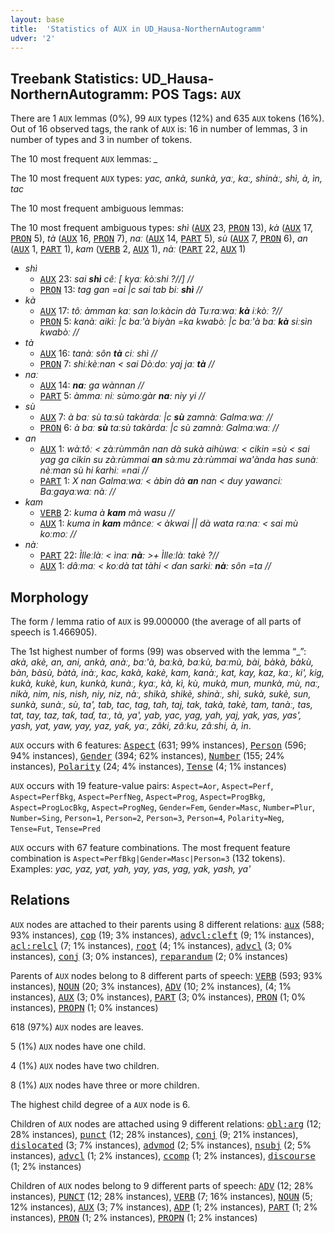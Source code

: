 ```yaml
---
layout: base
title:  'Statistics of AUX in UD_Hausa-NorthernAutogramm'
udver: '2'
---
```


## Treebank Statistics: UD_Hausa-NorthernAutogramm: POS Tags: `AUX`

There are 1 `AUX` lemmas (0%), 99 `AUX` types (12%) and 635 `AUX` tokens (16%).
Out of 16 observed tags, the rank of `AUX` is: 16 in number of lemmas, 3 in number of types and 3 in number of tokens.

The 10 most frequent `AUX` lemmas: <em>_</em>

The 10 most frequent `AUX` types:  <em>yac, ankà, sunkà, yaː, kaː, shinàː, shì, à, ìn, tac</em>

The 10 most frequent ambiguous lemmas: 

The 10 most frequent ambiguous types:  <em>shì</em> (<tt><a href="ha_northernautogramm-pos-AUX.html">AUX</a></tt> 23, <tt><a href="ha_northernautogramm-pos-PRON.html">PRON</a></tt> 13), <em>kà</em> (<tt><a href="ha_northernautogramm-pos-AUX.html">AUX</a></tt> 17, <tt><a href="ha_northernautogramm-pos-PRON.html">PRON</a></tt> 5), <em>tà</em> (<tt><a href="ha_northernautogramm-pos-AUX.html">AUX</a></tt> 16, <tt><a href="ha_northernautogramm-pos-PRON.html">PRON</a></tt> 7), <em>naː</em> (<tt><a href="ha_northernautogramm-pos-AUX.html">AUX</a></tt> 14, <tt><a href="ha_northernautogramm-pos-PART.html">PART</a></tt> 5), <em>sù</em> (<tt><a href="ha_northernautogramm-pos-AUX.html">AUX</a></tt> 7, <tt><a href="ha_northernautogramm-pos-PRON.html">PRON</a></tt> 6), <em>an</em> (<tt><a href="ha_northernautogramm-pos-AUX.html">AUX</a></tt> 1, <tt><a href="ha_northernautogramm-pos-PART.html">PART</a></tt> 1), <em>kam</em> (<tt><a href="ha_northernautogramm-pos-VERB.html">VERB</a></tt> 2, <tt><a href="ha_northernautogramm-pos-AUX.html">AUX</a></tt> 1), <em>nàː</em> (<tt><a href="ha_northernautogramm-pos-PART.html">PART</a></tt> 22, <tt><a href="ha_northernautogramm-pos-AUX.html">AUX</a></tt> 1)


* <em>shì</em>
  * <tt><a href="ha_northernautogramm-pos-AUX.html">AUX</a></tt> 23: <em>sai <b>shì</b> cêː [ kyaː ƙòːshi ?//] //</em>
  * <tt><a href="ha_northernautogramm-pos-PRON.html">PRON</a></tt> 13: <em>tag gan =ai |c sai tab biː <b>shì</b> //</em>
* <em>kà</em>
  * <tt><a href="ha_northernautogramm-pos-AUX.html">AUX</a></tt> 17: <em>tôː àmman kaː san loːkàcin dà Tuːraːwaː <b>kà</b> iːkòː ?//</em>
  * <tt><a href="ha_northernautogramm-pos-PRON.html">PRON</a></tt> 5: <em>kanàː aikìː |c baː'à biyàn =ka kwabòː |c baː'à baː <b>kà</b> siːsìn kwabòː //</em>
* <em>tà</em>
  * <tt><a href="ha_northernautogramm-pos-AUX.html">AUX</a></tt> 16: <em>tanàː sôn <b>tà</b> ciː shì //</em>
  * <tt><a href="ha_northernautogramm-pos-PRON.html">PRON</a></tt> 7: <em>shiːkèːnan < sai Dòːdoː yaj jaː <b>tà</b> //</em>
* <em>naː</em>
  * <tt><a href="ha_northernautogramm-pos-AUX.html">AUX</a></tt> 14: <em><b>naː</b> ga wànnan //</em>
  * <tt><a href="ha_northernautogramm-pos-PART.html">PART</a></tt> 5: <em>àmmaː niː sùmoːgàr <b>naː</b> niy yi //</em>
* <em>sù</em>
  * <tt><a href="ha_northernautogramm-pos-AUX.html">AUX</a></tt> 7: <em>à baː sù taːsù takàrdaː |c <b>sù</b> zamnàː Galmaːwaː //</em>
  * <tt><a href="ha_northernautogramm-pos-PRON.html">PRON</a></tt> 6: <em>à baː <b>sù</b> taːsù takàrdaː |c sù zamnàː Galmaːwaː //</em>
* <em>an</em>
  * <tt><a href="ha_northernautogramm-pos-AUX.html">AUX</a></tt> 1: <em>wàːtôː < zàːrùmmân nan dà sukà aihùwaː < cikin =sù < sai yag ga cikin su zàːrùmmai <b>an</b> sàːmu zàːrùmmai wa'ànda has sunàː nèːman sù hi ƙarhiː =nai //</em>
  * <tt><a href="ha_northernautogramm-pos-PART.html">PART</a></tt> 1: <em>X nan Galmaːwaː < àbin dà <b>an</b> nan < duy yawanciː Baːgayaːwaː nàː //</em>
* <em>kam</em>
  * <tt><a href="ha_northernautogramm-pos-VERB.html">VERB</a></tt> 2: <em>kuma à <b>kam</b> mà wasu //</em>
  * <tt><a href="ha_northernautogramm-pos-AUX.html">AUX</a></tt> 1: <em>kuma in <b>kam</b> mânceː < àkwai || dà wata raːnaː < sai mù koːmoː //</em>
* <em>nàː</em>
  * <tt><a href="ha_northernautogramm-pos-PART.html">PART</a></tt> 22: <em>Ìlleːlàː < ìnaː <b>nàː</b> >+ Ìlleːlàː takè ?//</em>
  * <tt><a href="ha_northernautogramm-pos-AUX.html">AUX</a></tt> 1: <em>dâːmaː < koːdà tat tàhi < ɗan sarkiː <b>nàː</b> sôn =ta //</em>

## Morphology

The form / lemma ratio of `AUX` is 99.000000 (the average of all parts of speech is 1.466905).

The 1st highest number of forms (99) was observed with the lemma “_”: <em>akà, akè, an, ani, ankà, anàː, baː'à, baːkà, baːkù, baːmù, bài, bàkà, bàkù, bàn, bàsù, bàtà, inàː, kac, kakà, kakè, kam, kanàː, kat, kay, kaz, kaː, ki', kig, kukà, kukè, kun, kunkà, kunàː, kyaː, kà, kì, kù, mukà, mun, munkà, mù, naː, nikà, nim, nis, nish, niy, niz, nàː, shikà, shikè, shinàː, shì, sukà, sukè, sun, sunkà, sunàː, sù, ta', tab, tac, tag, tah, taj, tak, takà, takè, tam, tanàː, tas, tat, tay, taz, taƙ, taɗ, taː, tà, ya', yab, yac, yag, yah, yaj, yak, yas, yas', yash, yat, yaw, yay, yaz, yaƙ, yaː, zâki, zâːku, zâːshi, à, ìn</em>.

`AUX` occurs with 6 features: <tt><a href="ha_northernautogramm-feat-Aspect.html">Aspect</a></tt> (631; 99% instances), <tt><a href="ha_northernautogramm-feat-Person.html">Person</a></tt> (596; 94% instances), <tt><a href="ha_northernautogramm-feat-Gender.html">Gender</a></tt> (394; 62% instances), <tt><a href="ha_northernautogramm-feat-Number.html">Number</a></tt> (155; 24% instances), <tt><a href="ha_northernautogramm-feat-Polarity.html">Polarity</a></tt> (24; 4% instances), <tt><a href="ha_northernautogramm-feat-Tense.html">Tense</a></tt> (4; 1% instances)

`AUX` occurs with 19 feature-value pairs: `Aspect=Aor`, `Aspect=Perf`, `Aspect=PerfBkg`, `Aspect=PerfNeg`, `Aspect=Prog`, `Aspect=ProgBkg`, `Aspect=ProgLocBkg`, `Aspect=ProgNeg`, `Gender=Fem`, `Gender=Masc`, `Number=Plur`, `Number=Sing`, `Person=1`, `Person=2`, `Person=3`, `Person=4`, `Polarity=Neg`, `Tense=Fut`, `Tense=Pred`

`AUX` occurs with 67 feature combinations.
The most frequent feature combination is `Aspect=PerfBkg|Gender=Masc|Person=3` (132 tokens).
Examples: <em>yac, yaz, yat, yah, yay, yas, yag, yak, yash, ya'</em>


## Relations

`AUX` nodes are attached to their parents using 8 different relations: <tt><a href="ha_northernautogramm-dep-aux.html">aux</a></tt> (588; 93% instances), <tt><a href="ha_northernautogramm-dep-cop.html">cop</a></tt> (19; 3% instances), <tt><a href="ha_northernautogramm-dep-advcl-cleft.html">advcl:cleft</a></tt> (9; 1% instances), <tt><a href="ha_northernautogramm-dep-acl-relcl.html">acl:relcl</a></tt> (7; 1% instances), <tt><a href="ha_northernautogramm-dep-root.html">root</a></tt> (4; 1% instances), <tt><a href="ha_northernautogramm-dep-advcl.html">advcl</a></tt> (3; 0% instances), <tt><a href="ha_northernautogramm-dep-conj.html">conj</a></tt> (3; 0% instances), <tt><a href="ha_northernautogramm-dep-reparandum.html">reparandum</a></tt> (2; 0% instances)

Parents of `AUX` nodes belong to 8 different parts of speech: <tt><a href="ha_northernautogramm-pos-VERB.html">VERB</a></tt> (593; 93% instances), <tt><a href="ha_northernautogramm-pos-NOUN.html">NOUN</a></tt> (20; 3% instances), <tt><a href="ha_northernautogramm-pos-ADV.html">ADV</a></tt> (10; 2% instances),  (4; 1% instances), <tt><a href="ha_northernautogramm-pos-AUX.html">AUX</a></tt> (3; 0% instances), <tt><a href="ha_northernautogramm-pos-PART.html">PART</a></tt> (3; 0% instances), <tt><a href="ha_northernautogramm-pos-PRON.html">PRON</a></tt> (1; 0% instances), <tt><a href="ha_northernautogramm-pos-PROPN.html">PROPN</a></tt> (1; 0% instances)

618 (97%) `AUX` nodes are leaves.

5 (1%) `AUX` nodes have one child.

4 (1%) `AUX` nodes have two children.

8 (1%) `AUX` nodes have three or more children.

The highest child degree of a `AUX` node is 6.

Children of `AUX` nodes are attached using 9 different relations: <tt><a href="ha_northernautogramm-dep-obl-arg.html">obl:arg</a></tt> (12; 28% instances), <tt><a href="ha_northernautogramm-dep-punct.html">punct</a></tt> (12; 28% instances), <tt><a href="ha_northernautogramm-dep-conj.html">conj</a></tt> (9; 21% instances), <tt><a href="ha_northernautogramm-dep-dislocated.html">dislocated</a></tt> (3; 7% instances), <tt><a href="ha_northernautogramm-dep-advmod.html">advmod</a></tt> (2; 5% instances), <tt><a href="ha_northernautogramm-dep-nsubj.html">nsubj</a></tt> (2; 5% instances), <tt><a href="ha_northernautogramm-dep-advcl.html">advcl</a></tt> (1; 2% instances), <tt><a href="ha_northernautogramm-dep-ccomp.html">ccomp</a></tt> (1; 2% instances), <tt><a href="ha_northernautogramm-dep-discourse.html">discourse</a></tt> (1; 2% instances)

Children of `AUX` nodes belong to 9 different parts of speech: <tt><a href="ha_northernautogramm-pos-ADV.html">ADV</a></tt> (12; 28% instances), <tt><a href="ha_northernautogramm-pos-PUNCT.html">PUNCT</a></tt> (12; 28% instances), <tt><a href="ha_northernautogramm-pos-VERB.html">VERB</a></tt> (7; 16% instances), <tt><a href="ha_northernautogramm-pos-NOUN.html">NOUN</a></tt> (5; 12% instances), <tt><a href="ha_northernautogramm-pos-AUX.html">AUX</a></tt> (3; 7% instances), <tt><a href="ha_northernautogramm-pos-ADP.html">ADP</a></tt> (1; 2% instances), <tt><a href="ha_northernautogramm-pos-PART.html">PART</a></tt> (1; 2% instances), <tt><a href="ha_northernautogramm-pos-PRON.html">PRON</a></tt> (1; 2% instances), <tt><a href="ha_northernautogramm-pos-PROPN.html">PROPN</a></tt> (1; 2% instances)

